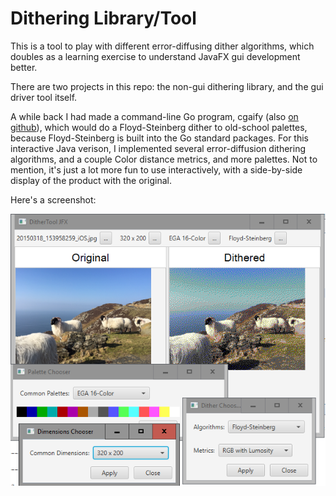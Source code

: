 # Dithering Library/Tool

This is a tool to play with different error-diffusing dither algorithms,
which doubles as a learning exercise to understand JavaFX gui development
better.

There are two projects in this repo: the non-gui dithering library, and the gui driver tool itself.

A while back I had made a command-line Go program, cgaify (also [on github][1]), which
would do a Floyd-Steinberg dither to old-school palettes, because Floyd-Steinberg is
built into the Go standard packages.  For this interactive Java verison, I implemented 
several error-diffusion dithering algorithms, and a couple Color distance metrics, and more
palettes.  Not to mention, it's just a lot more fun to use interactively, with a side-by-side 
display of the product with the original.

Here's a screenshot:

![example.PNG](example.PNG)

[1]: https://github.com/rwtodd/cgaify
